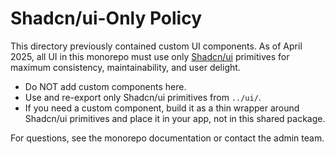 # Shadcn/ui-Only Policy

This directory previously contained custom UI components. As of April 2025, all UI in this monorepo must use only [Shadcn/ui](https://ui.shadcn.com/) primitives for maximum consistency, maintainability, and user delight.

- Do NOT add custom components here.
- Use and re-export only Shadcn/ui primitives from `../ui/`.
- If you need a custom component, build it as a thin wrapper around Shadcn/ui primitives and place it in your app, not in this shared package.

For questions, see the monorepo documentation or contact the admin team.
